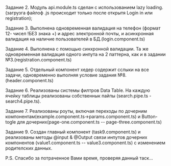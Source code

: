 Задание 2. Модуль api.module.ts сделан с использованием lazy loading. (загрузга файлоф .js происходит только после открытя Login in или registration);

Задание 3. Выполнена одновременная валидация на телефон (формат 12- чисел !БЕЗ знака +) и адрес электронной почты, и асинхронная валидация на наличие пользователей в БД.(login.component.ts)

Задание 4. Выполнена с помощью синхронной валидации. Та же одновременная валидация одного инпута на 2 паттерна, как и в задании №3.(registration.component.ts)

Задание 5. Отдельный компонент хедер содержит сслыки на все задачи, одновременно выполняя условие задания №8.(header.component.ts)

Задание 6. Реализованы системы филтров Data Table. На каждую ячейку таблицы реализованы собственнык пайпы (search.pipe.ts - search4.pipe.ts).

Задание 7. Реализованы роуты, включая переходы по дочерним компонентам(example.component.ts->params.component.ts) и Button-togle для дочерних(page-one.component.ts  --  page-three.component.ts)

Задание 9. Создан главный компонент (task9.component.ts) и реализованы методы @input & @Output связи инпутов дочерних компонентов (value1.component.ts  --  value3.component.ts) c изменением родителских данных.

P.S. Спасибо за потраченное Вами время, проверяя данный таск...